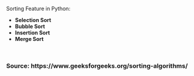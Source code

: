 Sorting Feature in Python:<br>
<ul>
  <li><b>Selection Sort</b></li>
  <li><b>Bubble Sort</b></li>
  <li><b>Insertion Sort</b></li>
  <li><b>Merge Sort</b></li>
</ul>
<br>
<h3><b>Source: https://www.geeksforgeeks.org/sorting-algorithms/ </b></h3>
